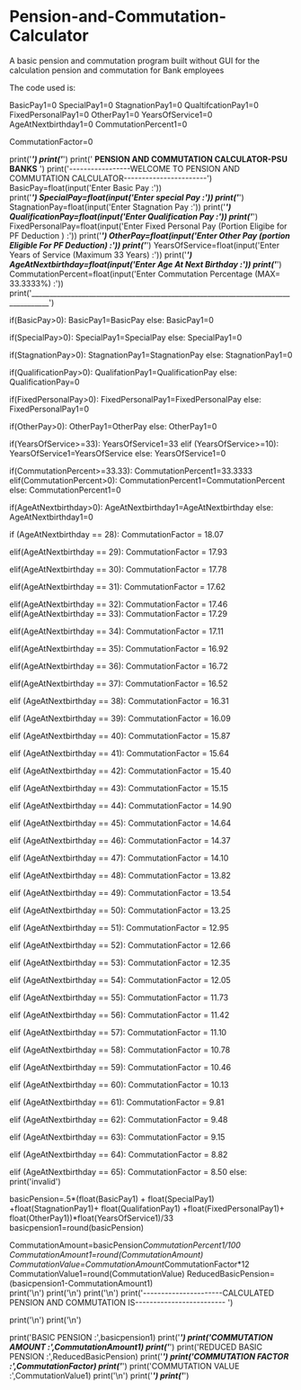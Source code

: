 # Pension-and-Commutation-Calculator
A basic pension and commutation program built without GUI for the calculation pension and commutation for Bank employees


The code used is:

BasicPay1=0
SpecialPay1=0
StagnationPay1=0
QualtifcationPay1=0
FixedPersonalPay1=0
OtherPay1=0
YearsOfService1=0
AgeAtNextbirthday1=0
CommutationPercent1=0


CommutationFactor=0


print('***********************************************************************************')
print('***********************************************************************************')
print('               **PENSION AND COMMUTATION CALCULATOR-PSU BANKS** ')
print('-----------------WELCOME TO PENSION AND COMMUTATION CALCULATOR-----------------------')
BasicPay=float(input('Enter Basic Pay :'))   
print('___________________________________________________________________________________')
SpecialPay=float(input('Enter special Pay :'))
print('___________________________________________________________________________________')
StagnationPay=float(input('Enter Stagnation Pay :'))
print('___________________________________________________________________________________')
QualificationPay=float(input('Enter Qualification Pay :'))
print('___________________________________________________________________________________')
FixedPersonalPay=float(input('Enter Fixed Personal Pay (Portion Eligibe for PF Deduction ) :'))
print('___________________________________________________________________________________')
OtherPay=float(input('Enter Other Pay (portion Eligible For PF Deduction) :'))
print('___________________________________________________________________________________')
YearsOfService=float(input('Enter Years of Service (Maximum 33 Years) :'))
print('___________________________________________________________________________________')
AgeAtNextbirthday=float(input('Enter Age At Next Birthday :'))
print('___________________________________________________________________________________')
CommutationPercent=float(input('Enter Commutation Percentage (MAX= 33.3333%) :'))
print('___________________________________________________________________________________')



if(BasicPay>0):
    BasicPay1=BasicPay
else:
    BasicPay1=0

if(SpecialPay>0):
    SpecialPay1=SpecialPay
else:
    SpecialPay1=0

if(StagnationPay>0):
    StagnationPay1=StagnationPay
else:
    StagnationPay1=0

if(QualificationPay>0):
    QualifationPay1=QualificationPay
else:
    QualificationPay=0

if(FixedPersonalPay>0):
    FixedPersonalPay1=FixedPersonalPay
else:
    FixedPersonalPay1=0

if(OtherPay>0):
    OtherPay1=OtherPay
else:
    OtherPay1=0

if(YearsOfService>=33):
    YearsOfService1=33
elif (YearsOfService>=10):
    YearsOfService1=YearsOfService
else:
    YearsOfService1=0

if(CommutationPercent>=33.33):
    CommutationPercent1=33.3333
elif(CommutationPercent>0):
    CommutationPercent1=CommutationPercent
else:
    CommutationPercent1=0

if(AgeAtNextbirthday>0):
    AgeAtNextbirthday1=AgeAtNextbirthday
else:
    AgeAtNextbirthday1=0





if (AgeAtNextbirthday == 28):
    CommutationFactor = 18.07
    
elif(AgeAtNextbirthday == 29):
    CommutationFactor = 17.93
    
elif(AgeAtNextbirthday == 30):
    CommutationFactor = 17.78


elif(AgeAtNextbirthday == 31):
    CommutationFactor = 17.62


elif(AgeAtNextbirthday == 32):
    CommutationFactor = 17.46
elif(AgeAtNextbirthday == 33):
    CommutationFactor = 17.29

elif(AgeAtNextbirthday == 34):
    CommutationFactor = 17.11


elif(AgeAtNextbirthday == 35):
    CommutationFactor = 16.92


elif(AgeAtNextbirthday == 36):
    CommutationFactor = 16.72


elif(AgeAtNextbirthday == 37):
    CommutationFactor = 16.52


elif (AgeAtNextbirthday == 38):
    CommutationFactor = 16.31


elif (AgeAtNextbirthday == 39):
    CommutationFactor = 16.09


elif (AgeAtNextbirthday == 40):
    CommutationFactor = 15.87


elif (AgeAtNextbirthday == 41):
    CommutationFactor = 15.64


elif (AgeAtNextbirthday == 42):
    CommutationFactor = 15.40


elif (AgeAtNextbirthday == 43):
    CommutationFactor = 15.15


elif (AgeAtNextbirthday == 44):
    CommutationFactor = 14.90


elif (AgeAtNextbirthday == 45):
    CommutationFactor = 14.64


elif (AgeAtNextbirthday == 46):
    CommutationFactor = 14.37
    
    
elif (AgeAtNextbirthday == 47):
    CommutationFactor = 14.10
    
elif (AgeAtNextbirthday == 48):
    CommutationFactor = 13.82
    
elif (AgeAtNextbirthday == 49):
    CommutationFactor = 13.54
    
elif (AgeAtNextbirthday == 50):
    CommutationFactor = 13.25
    
elif (AgeAtNextbirthday == 51):
    CommutationFactor = 12.95
    
elif (AgeAtNextbirthday == 52):
    CommutationFactor = 12.66
    
elif (AgeAtNextbirthday == 53):
    CommutationFactor = 12.35
    
elif (AgeAtNextbirthday == 54):
    CommutationFactor = 12.05
    
elif (AgeAtNextbirthday == 55):
    CommutationFactor = 11.73
    
elif (AgeAtNextbirthday == 56):
    CommutationFactor = 11.42
    
elif (AgeAtNextbirthday == 57):
    CommutationFactor = 11.10
    
elif (AgeAtNextbirthday == 58):
    CommutationFactor = 10.78
    
elif (AgeAtNextbirthday == 59):
    CommutationFactor = 10.46
    
elif (AgeAtNextbirthday == 60):
    CommutationFactor = 10.13
    
elif (AgeAtNextbirthday == 61):
    CommutationFactor = 9.81
    
elif (AgeAtNextbirthday == 62):
    CommutationFactor = 9.48
    
elif (AgeAtNextbirthday == 63):
    CommutationFactor = 9.15
    
elif (AgeAtNextbirthday == 64):
    CommutationFactor = 8.82
    
elif (AgeAtNextbirthday == 65):
    CommutationFactor = 8.50
else:
    print('invalid')




basicPension=.5*(float(BasicPay1) + float(SpecialPay1) +float(StagnationPay1)+ float(QualifationPay1) +float(FixedPersonalPay1)+ float(OtherPay1))*float(YearsOfService1)/33
basicpension1=round(basicPension)


CommutationAmount=basicPension*CommutationPercent1/100
CommutationAmount1=round(CommutationAmount)
CommutationValue=CommutationAmount*CommutationFactor*12
CommutationValue1=round(CommutationValue)
ReducedBasicPension=(basicpension1-CommutationAmount1)    
print('\n')
print('\n')
print('\n')
print('----------------------CALCULATED PENSION AND COMMUTATION IS------------------------- ')

print('\n')
print('\n')

print('BASIC PENSION :',basicpension1)
print('___________________________________________________________________________________')
print('COMMUTATION AMOUNT :',CommutationAmount1)
print('___________________________________________________________________________________')
print('REDUCED BASIC PENSION :',ReducedBasicPension)
print('___________________________________________________________________________________')
print('COMMUTATION FACTOR :',CommutationFactor)
print('___________________________________________________________________________________')
print('COMMUTATION VALUE :',CommutationValue1)
print('\n')
print('***********************************************************************************')
print('***********************************************************************************')









